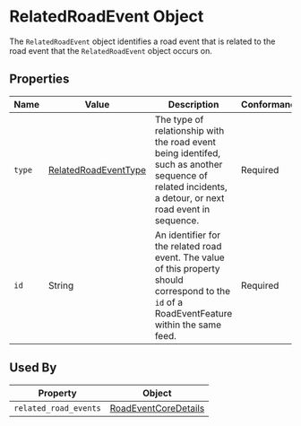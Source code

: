 # RelatedRoadEvent Object
The `RelatedRoadEvent` object identifies a road event that is related to the road event that the `RelatedRoadEvent` object occurs on.

## Properties
Name | Value | Description | Conformance | Notes
--- | --- | --- | --- | ---
`type` | [RelatedRoadEventType](/spec-content/enumerated-types/RelatedRoadEventType.md) | The type of relationship with the road event being identifed, such as another sequence of related incidents, a detour, or next road event in sequence. | Required |
`id` | String | An identifier for the related road event. The value of this property should correspond to the `id` of a RoadEventFeature within the same feed. | Required |

## Used By
Property | Object
--- | ---
`related_road_events` | [RoadEventCoreDetails](/spec-content/objects/RoadEventCoreDetails.md)
